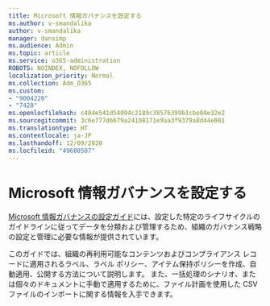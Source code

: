 ```yaml
---
title: Microsoft 情報ガバナンスを設定する
ms.author: v-smandalika
author: v-smandalika
manager: dansimp
ms.audience: Admin
ms.topic: article
ms.service: o365-administration
ROBOTS: NOINDEX, NOFOLLOW
localization_priority: Normal
ms.collection: Adm_O365
ms.custom:
- "9004220"
- "7428"
ms.openlocfilehash: c404e541d54094c2189c38576399b1cbe04e32e2
ms.sourcegitcommit: 3c6e777d6679a24108171e9aa3f9379a8d44e001
ms.translationtype: HT
ms.contentlocale: ja-JP
ms.lasthandoff: 12/09/2020
ms.locfileid: "49680507"
---
```

# <a name="set-up-microsoft-information-governance"></a>Microsoft 情報ガバナンスを設定する

[Microsoft 情報ガバナンスの設定ガイド](https://admin.microsoft.com/AdminPortal/Home#/modernonboarding/migsetupguide)には、設定した特定のライフサイクルのガイドラインに従ってデータを分類および管理するため、組織のガバナンス戦略の設定と管理に必要な情報が提供されています。

このガイドでは、組織の再利用可能なコンテンツおよびコンプライアンス レコードに適用されるラベル、ラベル ポリシー、アイテム保持ポリシーを作成、自動適用、公開する方法について説明します。 また、一括処理のシナリオ、または個々のドキュメントに手動で適用するために、ファイル計画を使用した CSV ファイルのインポートに関する情報を入手できます。